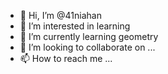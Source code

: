 - 👋 Hi, I’m @41niahan
- 👀 I’m interested in learning 
- 🌱 I’m currently learning geometry 
- 💞️ I’m looking to collaborate on ...
- 📫 How to reach me ...

<!---
41niahan/41niahan is a ✨ special ✨ repository because its `README.md` (this file) appears on your GitHub profile.
You can click the Preview link to take a look at your changes.
--->
